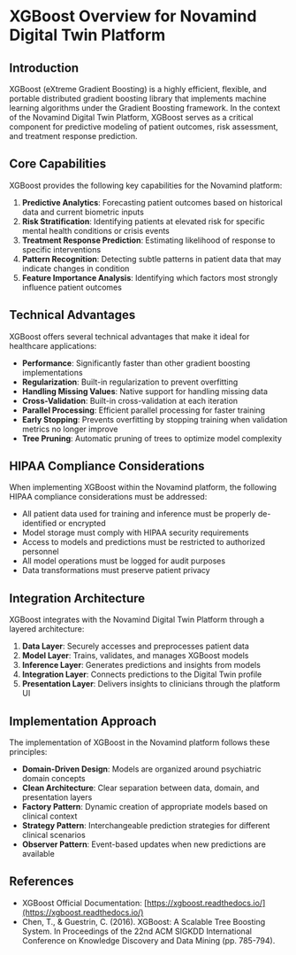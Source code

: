 # XGBoost Overview for Novamind Digital Twin Platform

## Introduction

XGBoost (eXtreme Gradient Boosting) is a highly efficient, flexible, and portable distributed gradient boosting library that implements machine learning algorithms under the Gradient Boosting framework. In the context of the Novamind Digital Twin Platform, XGBoost serves as a critical component for predictive modeling of patient outcomes, risk assessment, and treatment response prediction.

## Core Capabilities

XGBoost provides the following key capabilities for the Novamind platform:

1. **Predictive Analytics**: Forecasting patient outcomes based on historical data and current biometric inputs
2. **Risk Stratification**: Identifying patients at elevated risk for specific mental health conditions or crisis events
3. **Treatment Response Prediction**: Estimating likelihood of response to specific interventions
4. **Pattern Recognition**: Detecting subtle patterns in patient data that may indicate changes in condition
5. **Feature Importance Analysis**: Identifying which factors most strongly influence patient outcomes

## Technical Advantages

XGBoost offers several technical advantages that make it ideal for healthcare applications:

- **Performance**: Significantly faster than other gradient boosting implementations
- **Regularization**: Built-in regularization to prevent overfitting
- **Handling Missing Values**: Native support for handling missing data
- **Cross-Validation**: Built-in cross-validation at each iteration
- **Parallel Processing**: Efficient parallel processing for faster training
- **Early Stopping**: Prevents overfitting by stopping training when validation metrics no longer improve
- **Tree Pruning**: Automatic pruning of trees to optimize model complexity

## HIPAA Compliance Considerations

When implementing XGBoost within the Novamind platform, the following HIPAA compliance considerations must be addressed:

- All patient data used for training and inference must be properly de-identified or encrypted
- Model storage must comply with HIPAA security requirements
- Access to models and predictions must be restricted to authorized personnel
- All model operations must be logged for audit purposes
- Data transformations must preserve patient privacy

## Integration Architecture

XGBoost integrates with the Novamind Digital Twin Platform through a layered architecture:

1. **Data Layer**: Securely accesses and preprocesses patient data
2. **Model Layer**: Trains, validates, and manages XGBoost models
3. **Inference Layer**: Generates predictions and insights from models
4. **Integration Layer**: Connects predictions to the Digital Twin profile
5. **Presentation Layer**: Delivers insights to clinicians through the platform UI

## Implementation Approach

The implementation of XGBoost in the Novamind platform follows these principles:

- **Domain-Driven Design**: Models are organized around psychiatric domain concepts
- **Clean Architecture**: Clear separation between data, domain, and presentation layers
- **Factory Pattern**: Dynamic creation of appropriate models based on clinical context
- **Strategy Pattern**: Interchangeable prediction strategies for different clinical scenarios
- **Observer Pattern**: Event-based updates when new predictions are available

## References

- XGBoost Official Documentation: [https://xgboost.readthedocs.io/](https://xgboost.readthedocs.io/)
- Chen, T., & Guestrin, C. (2016). XGBoost: A Scalable Tree Boosting System. In Proceedings of the 22nd ACM SIGKDD International Conference on Knowledge Discovery and Data Mining (pp. 785-794).